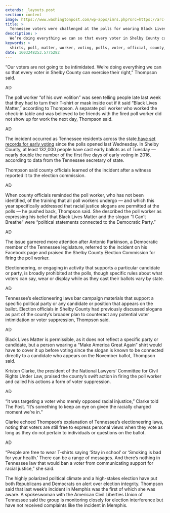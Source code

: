 ```yaml
--- 
extends: _layouts.post 
section: content 
image: https://www.washingtonpost.com/wp-apps/imrs.php?src=https://arc-anglerfish-washpost-prod-washpost.s3.amazonaws.com/public/QAC3NSCLNEI6VFT34B2NGAWH2Q.jpg&w=1440 
title: > 
  Tennessee voters were challenged at the polls for wearing Black Lives Matter and ‘I Can’t Breathe’ shirts, election official says 
description: > 
  We’re doing everything we can so that every voter in Shelby County can exercise their right,” Thompson said.ADThe poll worker “of his own volition” was seen telling people late last week that they had to turn their T-shirt or mask inside out if it said “Black Lives Matter,” according to Thompson.A separate poll worker who worked the check-in table and was believed to be friends with the fired poll worker did not show up for work the next day, Thompson said.ADThe incident occurred as Tennessee residents across the state have set records for early voting since the polls opened last Wednesday.Election officials in Shelby County had previously discussed slogans as part of the county’s broader plan to counteract any potential voter intimidation or voter suppression, Thompson said. 
keywords: > 
  shirts, poll, matter, worker, voting, polls, voter, official, county, election, shelby, lives, thompson, wearing, challenged, candidate, tennessee, voters 
date: 1603248253.5775282 
--- 
```

<div><p class="font--body font-copy gray-darkest ma-0 pb-md ">&#8220;Our voters are not going to be intimidated. We&#8217;re doing everything we can so that every voter in Shelby County can exercise their right,&#8221; Thompson said.</p><p class="absolute z-0">AD</p><p class=""></p><p class="font--body font-copy gray-darkest ma-0 pb-md ">The poll worker &#8220;of his own volition&#8221; was seen telling people late last week that they had to turn their T-shirt or mask inside out if it said &#8220;Black Lives Matter,&#8221; according to Thompson. A separate poll worker who worked the check-in table and was believed to be friends with the fired poll worker did not show up for work the next day, Thompson said.</p><p class="absolute z-0">AD</p><p class=""></p><p class="font--body font-copy gray-darkest ma-0 pb-md ">The incident occurred as Tennessee residents across the state<a href="https://wcyb.com/news/local/tennessee-early-voting-turnout-shatters-records" target="_blank"> have set records for early voting</a> since the polls opened last Wednesday. In Shelby County, at least 132,000 people have cast early ballots as of Tuesday &#8212; nearly double the number of the first five days of early voting in 2016, according to data from the Tennessee secretary of state.</p><p class="font--body font-copy gray-darkest ma-0 pb-md ">Thompson said county officials learned of the incident after a witness reported it to the election commission.</p><p class="absolute z-0">AD</p><p class=""></p><p class="font--body font-copy gray-darkest ma-0 pb-md ">When county officials reminded the poll worker, who has not been identified, of the training that all poll workers undergo &#8212; and which this year specifically addressed that racial justice slogans are permitted at the polls &#8212; he pushed back, Thompson said. She described the poll worker as expressing his belief that Black Lives Matter and the slogan &#8220;I Can&#8217;t Breathe&#8221; were &#8220;political statements connected to the Democratic Party.&#8221; </p><p class="absolute z-0">AD</p><p class=""></p><p class="font--body font-copy gray-darkest ma-0 pb-md ">The issue garnered more attention after Antonio Parkinson, a Democratic member of the Tennessee legislature, referred to the incident on his Facebook page and praised the Shelby County Election Commission for firing the poll worker.</p><p class="font--body font-copy gray-darkest ma-0 pb-md ">Electioneering, or engaging in activity that supports a particular candidate or party, is broadly prohibited at the polls, though specific rules about what voters can say, wear or display while as they cast their ballots vary by state.</p><p class="absolute z-0">AD</p><p class=""></p><p class="font--body font-copy gray-darkest ma-0 pb-md ">Tennessee&#8217;s electioneering laws bar campaign materials that support a specific political party or any candidate or position that appears on the ballot. Election officials in Shelby County had previously discussed slogans as part of the county&#8217;s broader plan to counteract any potential voter intimidation or voter suppression, Thompson said.</p><p class="absolute z-0">AD</p><p class=""></p><p class="font--body font-copy gray-darkest ma-0 pb-md ">Black Lives Matter is permissible, as it does not reflect a specific party or candidate, but a person wearing a &#8220;Make America Great Again&#8221; shirt would have to cover it up before voting since the slogan is known to be connected directly to a candidate who appears on the November ballot, Thompson said.</p><p class="font--body font-copy gray-darkest ma-0 pb-md ">Kristen Clarke, the president of the National Lawyers&#8217; Committee for Civil Rights Under Law, praised the county&#8217;s swift action in firing the poll worker and called his actions a form of voter suppression.</p><p class="absolute z-0">AD</p><p class=""></p><p class="font--body font-copy gray-darkest ma-0 pb-md ">&#8220;It was targeting a voter who merely opposed racial injustice,&#8221; Clarke told The Post. &#8220;It&#8217;s something to keep an eye on given the racially charged moment we&#8217;re in.&#8221; </p><p class="font--body font-copy gray-darkest ma-0 pb-md ">Clarke echoed Thompson&#8217;s explanation of Tennessee&#8217;s electioneering laws, noting that voters are still free to express personal views when they vote as long as they do not pertain to individuals or questions on the ballot.</p><p class="absolute z-0">AD</p><p class=""></p><p class="font--body font-copy gray-darkest ma-0 pb-md ">&#8220;People are free to wear T-shirts saying &#8216;Stay in school&#8217; or &#8216;Smoking is bad for your health.&#8217; There can be a range of messages. And there&#8217;s nothing in Tennessee law that would ban a voter from communicating support for racial justice,&#8221; she said.</p><p class="font--body font-copy gray-darkest ma-0 pb-md ">The highly polarized political climate and a high-stakes election have put both Republicans and Democrats on alert over election integrity. Thompson said that last week&#8217;s incident in Memphis was the first of which she was aware. A spokeswoman with the American Civil Liberties Union of Tennessee said the group is monitoring closely for election interference but have not received complaints like the incident in Memphis.</p></div>